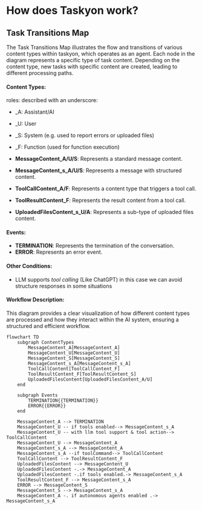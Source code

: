 # How does Taskyon work?

## Task Transitions Map

The Task Transitions Map illustrates the flow and transitions of various content types within taskyon, which operates as an agent. Each node in the diagram represents a specific type of task content. Depending on the content type, new tasks with specific content are created, leading to different processing paths.

#### Content Types:

roles: described with an underscore:

- \_A: Assistant/AI
- \_U: User
- \_S: System (e.g. used to report errors or uploaded files)
- \_F: Function (used for function execution)

- **MessageContent_A/U/S**: Represents a standard message content.
- **MessageContent_s_A/U/S**: Represents a message with structured content.
- **ToolCallContent_A/F**: Represents a content type that triggers a tool call.
- **ToolResultContent_F**: Represents the result content from a tool call.
- **UploadedFilesContent_s_U/A**: Represents a sub-type of uploaded files content.

#### Events:

- **TERMINATION**: Represents the termination of the conversation.
- **ERROR**: Represents an error event.

#### Other Conditions:

- LLM supports _tool calling_ (Like ChatGPT) in this case we can avoid structure responses in some
  situations

#### Workflow Description:

This diagram provides a clear visualization of how different content types are processed and how they interact within the AI system, ensuring a structured and efficient workflow.

```mermaid
flowchart TD
    subgraph ContentTypes
        MessageContent_A[MessageContent_A]
        MessageContent_U[MessageContent_U]
        MessageContent_S[MessageContent_S]
        MessageContent_s_A[MessageContent_s_A]
        ToolCallContent[ToolCallContent_F]
        ToolResultContent_F[ToolResultContent_S]
        UploadedFilesContent[UploadedFilesContent_A/U]
    end

    subgraph Events
        TERMINATION{{TERMINATION}}
        ERROR{{ERROR}}
    end

    MessageContent_A --> TERMINATION
    MessageContent_U -- if tools enabled--> MessageContent_s_A
    MessageContent_U -- with llm tool support & tool action--> ToolCallContent
    MessageContent_U --> MessageContent_A
    MessageContent_s_A --> MessageContent_A
    MessageContent_s_A --if toolCommand--> ToolCallContent
    ToolCallContent --> ToolResultContent_F
    UploadedFilesContent --> MessageContent_U
    UploadedFilesContent -.-> MessageContent_A
    UploadedFilesContent -.if tools enabled.-> MessageContent_s_A
    ToolResultContent_F --> MessageContent_s_A
    ERROR --> MessageContent_S
    MessageContent_S --> MessageContent_s_A
    MessageContent_A -. if autonomous agents enabled .-> MessageContent_s_A
```
